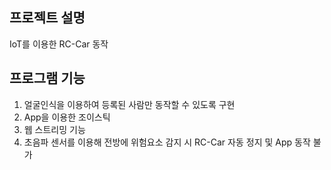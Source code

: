 프로젝트 설명
--------------
IoT를 이용한 RC-Car 동작 

프로그램 기능
--------------
1. 얼굴인식을 이용하여 등록된 사람만 동작할 수 있도록 구현
2. App을 이용한 조이스틱
3. 웹 스트리밍 기능
4. 초음파 센서를 이용해 전방에 위험요소 감지 시 RC-Car 자동 정지 및 App 동작 불가
